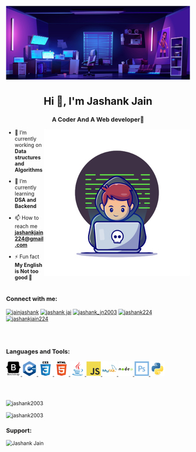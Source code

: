 <img src="/8924570_2738.jpg" alt="">
<h1 align="center">Hi 👋, I'm Jashank Jain</h1>
<h3 align="center">A Coder And A Web developer🤖</h3>
<img align  ="right" width = 400px src="/11602236_21004063-removebg-preview.png" alt="">


- 🔭 I’m currently working on **Data structures and Algorithms**

- 🌱 I’m currently learning **DSA and Backend**

- 📫 How to reach me **jashankjain224@gmail.com**

- ⚡ Fun fact **My English is Not too good 🥲**
<br><br>
<h3 align="left">Connect with me:</h3>
<p align="left">
<a href="https://twitter.com/jainjashank" target="blank"><img align="center" src="https://raw.githubusercontent.com/rahuldkjain/github-profile-readme-generator/master/src/images/icons/Social/twitter.svg" alt="jainjashank" height="30" width="40" padding = "10px" /></a>
<a href="https://linkedin.com/in/jashank jai" target="blank"><img align="center" src="https://raw.githubusercontent.com/rahuldkjain/github-profile-readme-generator/master/src/images/icons/Social/linked-in-alt.svg" alt="jashank jai" height="30" width="40" padding = "10px" /></a>
<a href="https://instagram.com/jashank_jn2003" target="blank"><img align="center" src="https://raw.githubusercontent.com/rahuldkjain/github-profile-readme-generator/master/src/images/icons/Social/instagram.svg" alt="jashank_jn2003" height="30" width="40"  padding ="10px"/></a>
<a href="https://www.codechef.com/users/jashank224" target="blank"><img align="center" src="https://cdn.jsdelivr.net/npm/simple-icons@3.1.0/icons/codechef.svg" alt="jashank224" height="30" width="40" padding = "10px" /></a>
<a href="https://www.hackerrank.com/jashankjain224" target="blank"><img align="center" src="https://raw.githubusercontent.com/rahuldkjain/github-profile-readme-generator/master/src/images/icons/Social/hackerrank.svg" alt="jashankjain224" height="30" width="40" padding = "10px" /></a>
</p>

<br><br>
<h3 align="left">Languages and Tools:</h3>
<p align="left"> <a href="https://getbootstrap.com" target="_blank" rel="noreferrer"> <img src="https://raw.githubusercontent.com/devicons/devicon/master/icons/bootstrap/bootstrap-plain-wordmark.svg" alt="bootstrap" width="40" height="40"/> </a> <a href="https://www.w3schools.com/cpp/" target="_blank" rel="noreferrer"> <img src="https://raw.githubusercontent.com/devicons/devicon/master/icons/cplusplus/cplusplus-original.svg" alt="cplusplus" width="40" height="40"/> </a> <a href="https://www.w3schools.com/css/" target="_blank" rel="noreferrer"> <img src="https://raw.githubusercontent.com/devicons/devicon/master/icons/css3/css3-original-wordmark.svg" alt="css3" width="40" height="40"/> </a> <a href="https://www.w3.org/html/" target="_blank" rel="noreferrer"> <img src="https://raw.githubusercontent.com/devicons/devicon/master/icons/html5/html5-original-wordmark.svg" alt="html5" width="40" height="40"/> </a> <a href="https://www.java.com" target="_blank" rel="noreferrer"> <img src="https://raw.githubusercontent.com/devicons/devicon/master/icons/java/java-original.svg" alt="java" width="40" height="40"/> </a> <a href="https://developer.mozilla.org/en-US/docs/Web/JavaScript" target="_blank" rel="noreferrer"> <img src="https://raw.githubusercontent.com/devicons/devicon/master/icons/javascript/javascript-original.svg" alt="javascript" width="40" height="40"/> </a> <a href="https://www.mysql.com/" target="_blank" rel="noreferrer"> <img src="https://raw.githubusercontent.com/devicons/devicon/master/icons/mysql/mysql-original-wordmark.svg" alt="mysql" width="40" height="40"/> </a> <a href="https://nodejs.org" target="_blank" rel="noreferrer"> <img src="https://raw.githubusercontent.com/devicons/devicon/master/icons/nodejs/nodejs-original-wordmark.svg" alt="nodejs" width="40" height="40"/> </a> <a href="https://www.photoshop.com/en" target="_blank" rel="noreferrer"> <img src="https://raw.githubusercontent.com/devicons/devicon/master/icons/photoshop/photoshop-line.svg" alt="photoshop" width="40" height="40"/> </a> <a href="https://www.python.org" target="_blank" rel="noreferrer"> <img src="https://raw.githubusercontent.com/devicons/devicon/master/icons/python/python-original.svg" alt="python" width="40" height="40"/> </a> </p>


<br><br>
<p><img align="center" src="https://github-readme-stats.vercel.app/api/top-langs?username=jashank2003&show_icons=true&locale=en&layout=compact" alt="jashank2003" /></p>

<p><img align="center" src="https://github-readme-streak-stats.herokuapp.com/?user=jashank2003&" alt="jashank2003" /></p>
<h3 align="left">Support:</h3>
<p><a href="https://www.buymeacoffee.com/Jashank Jain"> <img align="left" src="https://cdn.buymeacoffee.com/buttons/v2/default-yellow.png" height="50" width="210" alt="Jashank Jain" /></a></p><br><br>
